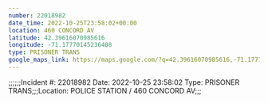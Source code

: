 ```yaml
---
number: 22018982
date_time: 2022-10-25T23:58:02+00:00
location: 460 CONCORD AV
latitude: 42.39616070985616
longitude: -71.17770145236408
type: PRISONER TRANS
google_maps_link: https://maps.google.com/?q=42.39616070985616,-71.17770145236408
---
```


;;;;;;Incident #: 22018982  Date: 2022-10-25 23:58:02   Type: PRISONER TRANS;;;Location: POLICE STATION / 460 CONCORD AV;;;
